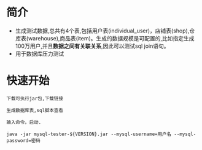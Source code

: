 # 简介
- 生成测试数据,总共有4个表,包括用户表(individual_user)，店铺表(shop),仓库表(warehouse),商品表(item)。生成的数据规模是可配置的,比如指定生成100万用户,并且**数据之间有关联关系**,因此可以测试sql join语句。
- 用于数据库压力测试

# 快速开始

```
下载可执行jar包,下载链接
```

```
生成数据库表,sql脚本查看
```

```
输入命令，启动.

java -jar mysql-tester-${VERSION}.jar --mysql-username=用户名 --mysql-password=密码
```